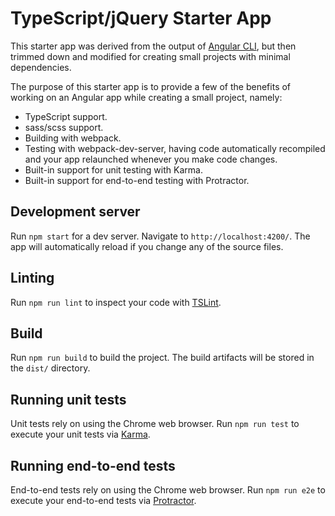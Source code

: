 # TypeScript/jQuery Starter App

This starter app was derived from the output of [Angular CLI](https://github.com/angular/angular-cli), but then trimmed down and modified for creating
small projects with minimal dependencies.

The purpose of this starter app is to provide a few of the benefits of working on an Angular app while
creating a small project, namely:
 - TypeScript support.
 - sass/scss support.
 - Building with webpack.
 - Testing with webpack-dev-server, having code automatically recompiled and your app relaunched
 whenever you make code changes.
 - Built-in support for unit testing with Karma.
 - Built-in support for end-to-end testing with Protractor.

## Development server

Run `npm start` for a dev server. Navigate to `http://localhost:4200/`. The app will automatically reload if you change any of the source files.

## Linting

Run `npm run lint` to inspect your code with [TSLint](https://palantir.github.io/tslint/).

## Build

Run `npm run build` to build the project. The build artifacts will be stored in the `dist/` directory.

## Running unit tests

Unit tests rely on using the Chrome web browser. Run `npm run test` to execute your unit tests via [Karma](https://karma-runner.github.io).

## Running end-to-end tests

End-to-end tests rely on using the Chrome web browser. Run `npm run e2e` to execute your end-to-end tests via [Protractor](http://www.protractortest.org/).
